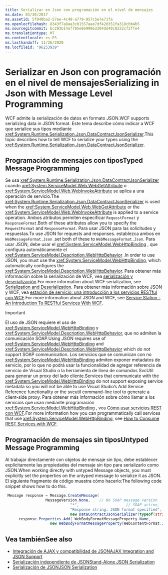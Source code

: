 ```yaml
---
title: Serializar en Json con programación en el nivel de mensajes
ms.date: 03/30/2017
ms.assetid: 5f940ba2-57ee-4c49-a779-957c5e7e71fa
ms.openlocfilehash: 8343f7a8aa3c01557aae7df420351fa318cbb4b5
ms.sourcegitcommit: bc293b14af795e0e999e3304dd40c0222cf2ffe4
ms.translationtype: MT
ms.contentlocale: es-ES
ms.lasthandoff: 11/26/2020
ms.locfileid: "96253939"
---
```

# <a name="serializing-in-json-with-message-level-programming"></a><span data-ttu-id="f78b2-102">Serializar en Json con programación en el nivel de mensajes</span><span class="sxs-lookup"><span data-stu-id="f78b2-102">Serializing in Json with Message Level Programming</span></span>

<span data-ttu-id="f78b2-103">WCF admite la serialización de datos en formato JSON.</span><span class="sxs-lookup"><span data-stu-id="f78b2-103">WCF supports serializing data in JSON format.</span></span> <span data-ttu-id="f78b2-104">Este tema describe cómo indicar a WCF que serialice sus tipos mediante <xref:System.Runtime.Serialization.Json.DataContractJsonSerializer>.</span><span class="sxs-lookup"><span data-stu-id="f78b2-104">This topic describes how to tell WCF to serialize your types using the <xref:System.Runtime.Serialization.Json.DataContractJsonSerializer>.</span></span>  
  
## <a name="typed-message-programming"></a><span data-ttu-id="f78b2-105">Programación de mensajes con tipos</span><span class="sxs-lookup"><span data-stu-id="f78b2-105">Typed Message Programming</span></span>  

 <span data-ttu-id="f78b2-106">Se usa <xref:System.Runtime.Serialization.Json.DataContractJsonSerializer> cuando <xref:System.ServiceModel.Web.WebGetAttribute> o <xref:System.ServiceModel.Web.WebInvokeAttribute> se aplica a una operación de servicio.</span><span class="sxs-lookup"><span data-stu-id="f78b2-106">The <xref:System.Runtime.Serialization.Json.DataContractJsonSerializer> is used when the <xref:System.ServiceModel.Web.WebGetAttribute> or the <xref:System.ServiceModel.Web.WebInvokeAttribute> is applied to a service operation.</span></span> <span data-ttu-id="f78b2-107">Ambos atributos permiten especificar `RequestFormat` y `ResponseFormat`.</span><span class="sxs-lookup"><span data-stu-id="f78b2-107">Both of these attributes allow you to specify the `RequestFormat` and `ResponseFormat`.</span></span> <span data-ttu-id="f78b2-108">Para usar JSON para las solicitudes y respuestas.</span><span class="sxs-lookup"><span data-stu-id="f78b2-108">To use JSON for requests and responses.</span></span> <span data-ttu-id="f78b2-109">establezca ambos en `WebMessageFormat.Json` .</span><span class="sxs-lookup"><span data-stu-id="f78b2-109">set both of these to `WebMessageFormat.Json`.</span></span>  <span data-ttu-id="f78b2-110">Para usar JSON, debe usar el <xref:System.ServiceModel.WebHttpBinding> , que configura automáticamente el <xref:System.ServiceModel.Description.WebHttpBehavior> .</span><span class="sxs-lookup"><span data-stu-id="f78b2-110">In order to use JSON, you must use the <xref:System.ServiceModel.WebHttpBinding>, which automatically configures the <xref:System.ServiceModel.Description.WebHttpBehavior>.</span></span> <span data-ttu-id="f78b2-111">Para obtener más información sobre la serialización de WCF, vea [serialización y deserialización](serialization-and-deserialization.md).</span><span class="sxs-lookup"><span data-stu-id="f78b2-111">For more information about WCF serialization, see [Serialization and Deserialization](serialization-and-deserialization.md).</span></span> <span data-ttu-id="f78b2-112">Para obtener más información sobre JSON y WCF, vea [estación de servicio: una introducción a los servicios RESTful con WCF](/archive/msdn-magazine/2009/january/service-station-an-introduction-to-restful-services-with-wcf).</span><span class="sxs-lookup"><span data-stu-id="f78b2-112">For more information about JSON and WCF, see [Service Station - An Introduction To RESTful Services With WCF](/archive/msdn-magazine/2009/january/service-station-an-introduction-to-restful-services-with-wcf).</span></span>  
  
> [!IMPORTANT]
> <span data-ttu-id="f78b2-113">El uso de JSON requiere el uso de <xref:System.ServiceModel.WebHttpBinding> y <xref:System.ServiceModel.Description.WebHttpBehavior>, que no admiten la comunicación SOAP.</span><span class="sxs-lookup"><span data-stu-id="f78b2-113">Using JSON requires use of <xref:System.ServiceModel.WebHttpBinding> and <xref:System.ServiceModel.Description.WebHttpBehavior> which do not support SOAP communication.</span></span> <span data-ttu-id="f78b2-114">Los servicios que se comunican con no <xref:System.ServiceModel.WebHttpBinding> admiten exponer metadatos de servicio, por lo que no podrá usar la funcionalidad de agregar referencia de servicio de Visual Studio o la herramienta de línea de comandos SvcUtil para generar un proxy del lado cliente.</span><span class="sxs-lookup"><span data-stu-id="f78b2-114">Services that communicate with the <xref:System.ServiceModel.WebHttpBinding> do not support exposing service metadata so you will not be able to use Visual Studio’s Add Service Reference functionality or the svcutil command-line tool to generate a client-side proxy.</span></span> <span data-ttu-id="f78b2-115">Para obtener más información sobre cómo llamar a los servicios que usan mediante programación <xref:System.ServiceModel.WebHttpBinding> , vea [Cómo usar servicios REST con WCF](/archive/blogs/pedram/how-to-consume-rest-services-with-wcf).</span><span class="sxs-lookup"><span data-stu-id="f78b2-115">For more information how you can programmatically call services that use <xref:System.ServiceModel.WebHttpBinding>, see [How to Consume REST Services with WCF](/archive/blogs/pedram/how-to-consume-rest-services-with-wcf).</span></span>  
  
## <a name="untyped-message-programming"></a><span data-ttu-id="f78b2-116">Programación de mensajes sin tipos</span><span class="sxs-lookup"><span data-stu-id="f78b2-116">Untyped Message Programming</span></span>  

 <span data-ttu-id="f78b2-117">Al trabajar directamente con objetos de mensaje sin tipo, debe establecer explícitamente las propiedades del mensaje sin tipo para serializarlo como JSON.</span><span class="sxs-lookup"><span data-stu-id="f78b2-117">When working directly with untyped Message objects, you must explicitly set the properties on the untyped message to serialize it as JSON.</span></span> <span data-ttu-id="f78b2-118">El siguiente fragmento de código muestra cómo hacerlo:</span><span class="sxs-lookup"><span data-stu-id="f78b2-118">The following code snippet shows how to do this.</span></span>  
  
```csharp
 Message response = Message.CreateMessage(  
                  MessageVersion.None,    // No SOAP message version  
                             "*",                     // SOAP action, ignored since this is JSON  
                             "Response string: JSON format specified", // Message body  
                             new DataContractJsonSerializer(typeof(string))); // Specify DataContractJsonSerializer  
      response.Properties.Add( WebBodyFormatMessageProperty.Name,
                    new WebBodyFormatMessageProperty(WebContentFormat.Json)); // Use JSON format  
```  
  
## <a name="see-also"></a><span data-ttu-id="f78b2-119">Vea también</span><span class="sxs-lookup"><span data-stu-id="f78b2-119">See also</span></span>

- [<span data-ttu-id="f78b2-120">Integración de AJAX y compatibilidad de JSON</span><span class="sxs-lookup"><span data-stu-id="f78b2-120">AJAX Integration and JSON Support</span></span>](ajax-integration-and-json-support.md)
- [<span data-ttu-id="f78b2-121">Serialización independiente de JSON</span><span class="sxs-lookup"><span data-stu-id="f78b2-121">Stand-Alone JSON Serialization</span></span>](stand-alone-json-serialization.md)
- [<span data-ttu-id="f78b2-122">Serialización de JSON</span><span class="sxs-lookup"><span data-stu-id="f78b2-122">JSON Serialization</span></span>](../samples/json-serialization.md)
